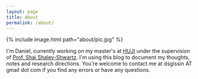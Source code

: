 ```yaml
---
layout: page
title: About
permalink: /about/
---
```


{% include image.html path="about/pic.jpg" %}

I'm Daniel, currently working on my master's at [HUJI][huji] under the supervision of [Prof. Shai Shalev-Shwartz][shai]. I'm using this blog to document my thoughts, notes and research directions. You're welcome to contact me at dsgissin AT gmail dot com if you find any errors or have any questions.

[shai]: https://www.cs.huji.ac.il/~shais/
[huji]: http://new.huji.ac.il/en